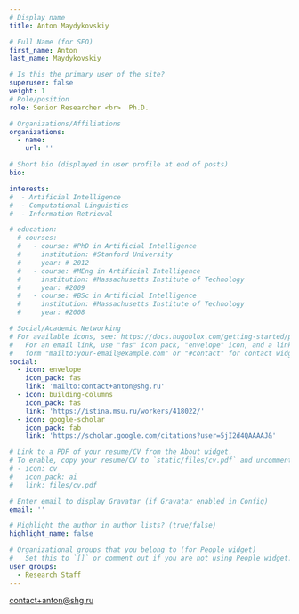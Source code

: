 ```yaml
---
# Display name
title: Anton Maydykovskiy

# Full Name (for SEO)
first_name: Anton
last_name: Maydykovskiy

# Is this the primary user of the site?
superuser: false
weight: 1
# Role/position
role: Senior Researcher <br>  Ph.D.

# Organizations/Affiliations
organizations:
  - name: 
    url: ''

# Short bio (displayed in user profile at end of posts)
bio: 

interests:
#  - Artificial Intelligence
#  - Computational Linguistics
#  - Information Retrieval

# education:
  # courses:
  #   - course: #PhD in Artificial Intelligence
  #     institution: #Stanford University
  #     year: # 2012
  #   - course: #MEng in Artificial Intelligence
  #     institution: #Massachusetts Institute of Technology
  #     year: #2009
  #   - course: #BSc in Artificial Intelligence
  #     institution: #Massachusetts Institute of Technology
  #     year: #2008

# Social/Academic Networking
# For available icons, see: https://docs.hugoblox.com/getting-started/page-builder/#icons
#   For an email link, use "fas" icon pack, "envelope" icon, and a link in the
#   form "mailto:your-email@example.com" or "#contact" for contact widget.
social:
  - icon: envelope
    icon_pack: fas
    link: 'mailto:contact+anton@shg.ru'
  - icon: building-columns
    icon_pack: fas
    link: 'https://istina.msu.ru/workers/418022/'  
  - icon: google-scholar
    icon_pack: fab
    link: 'https://scholar.google.com/citations?user=5jI2d4QAAAAJ&' 

# Link to a PDF of your resume/CV from the About widget.
# To enable, copy your resume/CV to `static/files/cv.pdf` and uncomment the lines below.
# - icon: cv
#   icon_pack: ai
#   link: files/cv.pdf

# Enter email to display Gravatar (if Gravatar enabled in Config)
email: ''

# Highlight the author in author lists? (true/false)
highlight_name: false

# Organizational groups that you belong to (for People widget)
#   Set this to `[]` or comment out if you are not using People widget.
user_groups:
  - Research Staff
---
```

 
contact+anton@shg.ru